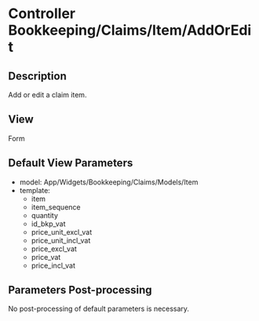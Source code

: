 # Controller Bookkeeping/Claims/Item/AddOrEdit

## Description

Add or edit a claim item.

## View

Form

## Default View Parameters

* model: App/Widgets/Bookkeeping/Claims/Models/Item
* template:
  * item
  * item_sequence
  * quantity
  * id_bkp_vat
  * price_unit_excl_vat
  * price_unit_incl_vat
  * price_excl_vat
  * price_vat
  * price_incl_vat

## Parameters Post-processing

No post-processing of default parameters is necessary.
